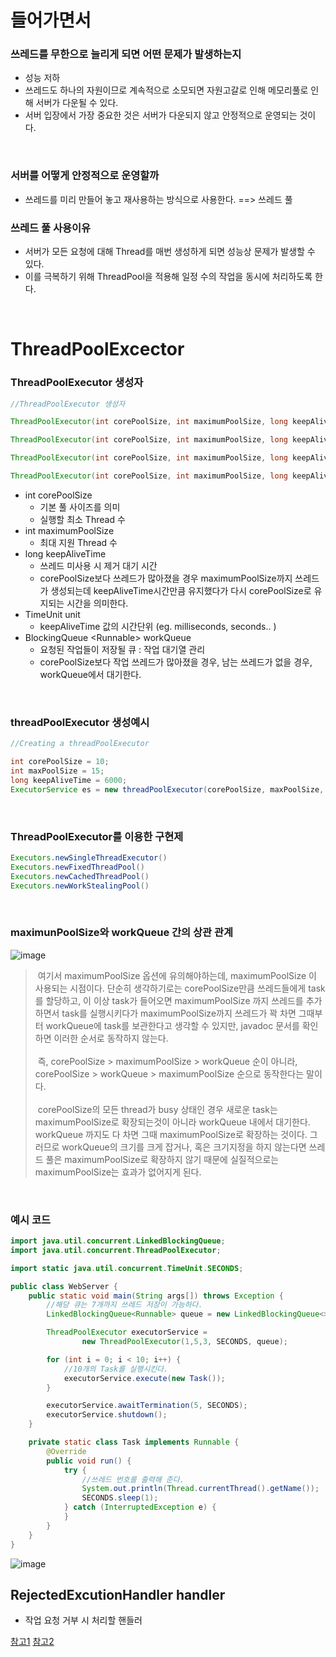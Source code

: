 # 들어가면서

### 쓰레드를 무한으로 늘리게 되면 어떤 문제가 발생하는지
- 성능 저하
- 쓰레드도 하나의 자원이므로 계속적으로 소모되면 자원고갈로 인해 메모리풀로 인해 서버가 다운될 수 있다.
- 서버 입장에서 가장 중요한 것은 서버가 다운되지 않고 안정적으로 운영되는 것이다.

<br>

### 서버를 어떻게 안정적으로 운영할까
- 쓰레드를 미리 만들어 놓고 재사용하는 방식으로 사용한다. ==> 쓰레드 풀

### 쓰레드 풀 사용이유
- 서버가 모든 요청에 대해 Thread를 매번 생성하게 되면 성능상 문제가 발생할 수 있다.
- 이를 극복하기 위해 ThreadPool을 적용해 일정 수의 작업을 동시에 처리하도록 한다.

<br>

# ThreadPoolExcector

### ThreadPoolExecutor 생성자 

```java
//ThreadPoolExecutor 생성자 

ThreadPoolExecutor(int corePoolSize, int maximumPoolSize, long keepAliveTime, TimeUnit unit, BlockingQueue<Runnable> workQueue)

ThreadPoolExecutor(int corePoolSize, int maximumPoolSize, long keepAliveTime, TimeUnit unit, BlockingQueue<Runnable> workQueue, RejectedExecutionHandler handler)

ThreadPoolExecutor(int corePoolSize, int maximumPoolSize, long keepAliveTime, TimeUnit unit, BlockingQueue<Runnable> workQueue, ThreadFactory threadFactory)

ThreadPoolExecutor(int corePoolSize, int maximumPoolSize, long keepAliveTime, TimeUnit unit, BlockingQueue<Runnable> workQueue, ThreadFactory threadFactory, RejectedExecutionHandler handler)
```
- int corePoolSize
   - 기본 풀 사이즈를 의미
   - 실행할 최소 Thread 수 
- int maximumPoolSize
   - 최대 지원 Thread 수
- long keepAliveTime 
   - 쓰레드 미사용 시 제거 대기 시간
   - corePoolSize보다 쓰레드가 많아졌을 경우 maximumPoolSize까지 쓰레드가 생성되는데 keepAliveTime시간만큼 유지했다가 다시 corePoolSize로 유지되는 시간을 의미한다. 
- TimeUnit unit
   - keepAliveTime 값의 시간단위 (eg. milliseconds, seconds.. ) 
- BlockingQueue &lt;Runnable&gt; workQueue
   - 요청된 작업들이 저장될 큐 : 작업 대기열 관리
   - corePoolSize보다 작업 쓰레드가 많아졌을 경우, 남는 쓰레드가 없을 경우, workQueue에서 대기한다.
   
<br>

### threadPoolExecutor 생성예시
```java
//Creating a threadPoolExecutor

int corePoolSize = 10;
int maxPoolSize = 15;
long keepAliveTime = 6000;
ExecutorService es = new threadPoolExecutor(corePoolSize, maxPoolSize, keepAliveTime, TimeUnit.MILLISECONDS, new LinkedBlockingQueue < Runnable > ());
```
<br>

### ThreadPoolExecutor를 이용한 구현제
```java
Executors.newSingleThreadExecutor()
Executors.newFixedThreadPool()
Executors.newCachedThreadPool()
Executors.newWorkStealingPool()
```

<br>

### maximunPoolSize와 workQueue 간의 상관 관계

![image](https://user-images.githubusercontent.com/74396651/212261163-a010f97f-a89d-4861-a15b-ba24969585c0.png)


> &nbsp;여기서 maximumPoolSize 옵션에 유의해야하는데, maximumPoolSize 이 사용되는 시점이다. 단순히 생각하기로는 corePoolSize만큼 쓰레드들에게 task를 할당하고, 이 이상 task가 들어오면 maximumPoolSize 까지 쓰레드를 추가하면서 task를 실행시키다가 maximumPoolSize까지 쓰레드가 꽉 차면 그때부터 workQueue에 task를 보관한다고 생각할 수 있지만, javadoc 문서를 확인하면 이러한 순서로 동작하지 않는다.<br><br>&nbsp;즉, corePoolSize > maximumPoolSize > workQueue 순이 아니라, corePoolSize > workQueue > maximumPoolSize 순으로 동작한다는 말이다.<br><br>&nbsp;corePoolSize의 모든 thread가 busy 상태인 경우 새로운 task는 maximumPoolSize로 확장되는것이 아니라 workQueue 내에서 대기한다. workQueue 까지도 다 차면 그때 maximumPoolSize로 확장하는 것이다.
그러므로 workQueue의 크기를 크게 잡거나, 혹은 크기지정을 하지 않는다면 쓰레드 풀은 maximumPoolSize로 확장하지 않기 때문에 실질적으로는  maximumPoolSize는 효과가 없어지게 된다.

<br>

### 예시 코드
```java
import java.util.concurrent.LinkedBlockingQueue;
import java.util.concurrent.ThreadPoolExecutor;

import static java.util.concurrent.TimeUnit.SECONDS;

public class WebServer {
    public static void main(String args[]) throws Exception {
        //해당 큐는 7개까지 쓰레드 저장이 가능하다.
        LinkedBlockingQueue<Runnable> queue = new LinkedBlockingQueue<>(7);

        ThreadPoolExecutor executorService =
                new ThreadPoolExecutor(1,5,3, SECONDS, queue);

        for (int i = 0; i < 10; i++) {
            //10개의 Task를 실행시킨다.
            executorService.execute(new Task());
        }

        executorService.awaitTermination(5, SECONDS);
        executorService.shutdown();
    }

    private static class Task implements Runnable {
        @Override
        public void run() {
            try {
                //쓰레드 번호를 출력해 준다.
                System.out.println(Thread.currentThread().getName());
                SECONDS.sleep(1);
            } catch (InterruptedException e) {
            }
        }
    }
}
```
![image](https://user-images.githubusercontent.com/74396651/212261374-b9a66761-f545-4621-8d15-835e85462037.png)


## RejectedExcutionHandler handler
- 작업 요청 거부 시 처리할 핸들러
   
   
[참고1](https://vsh123.github.io/os/thread-pool/)
[참고2](https://keichee.tistory.com/388)

  
  
  
  
  
  
  
